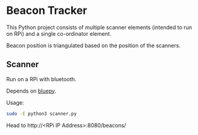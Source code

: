 # Beacon Tracker

This Python project consists of multiple scanner elements (intended to run on RPi) and a single co-ordinator element.

Beacon position is triangulated based on the position of the scanners.

## Scanner

Run on a RPi with bluetooth.

Depends on [bluepy](https://pypi.org/project/bluepy/).

Usage:
```bash
sudo -E python3 scanner.py
```

Head to http://\<RPi IP Address\>:8080/beacons/
